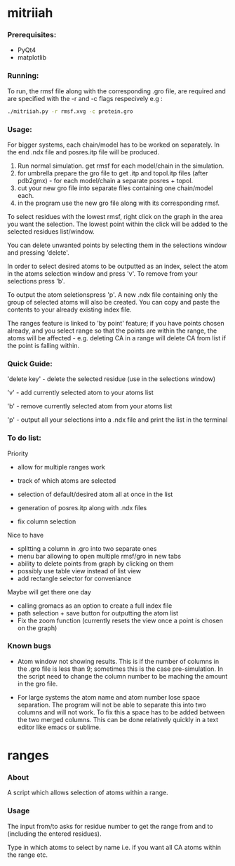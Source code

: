# mitriiah

### Prerequisites:

- PyQt4
- matplotlib

### Running:

To run, the rmsf file along with the corresponding .gro file, are required and are specified with the -r and -c flags respecively e.g :

```bash
./mitriiah.py -r rmsf.xvg -c protein.gro
```

### Usage:

For bigger systems, each chain/model has to be worked on separately. In the end .ndx file and posres.itp file will be produced. 
1. Run normal simulation. get rmsf for each model/chain in the simulation.
2. for umbrella prepare the gro file to get .itp and topol.itp files (after pdb2gmx) - for each model/chain a separate posres + topol.
3. cut your new gro file into separate files containing one chain/model each.
4. in the program use the new gro file along with its corresponding rmsf. 

To select residues with the lowest rmsf, right click on the graph in the area you want the selection. The lowest point within the click will be added to the selected residues list/window.

You can delete unwanted points by selecting them in the selections window and pressing 'delete'.

In order to select desired atoms to be outputted as an index, select the atom in the atoms selection window and press 'v'. To remove from your selections press 'b'.

To output the atom seletionspress 'p'. A new .ndx file containing only the group of selected atoms will also be created. You can copy and paste the contents to your already existing index file. 

The ranges feature is linked to 'by point' feature; if you have points chosen already, and you select range so that the points are within the range, the atoms will be affected - e.g. deleting CA in a range will delete CA from list if the point is falling within. 

### Quick Guide:

'delete key' - delete the selected residue (use in the selections window)

'v' - add currently selected atom to your atoms list

'b' - remove currently selected atom from your atoms list

'p' - output all your selections into a .ndx file and print the list in the terminal


### To do list:

Priority

- allow for multiple ranges work
- track of which atoms are selected 

- selection of default/desired atom all at once in the list
- generation of posres.itp along with .ndx files
- fix column selection


Nice to have

- splitting a column in .gro into two separate ones
- menu bar allowing to open multiple rmsf/gro in new tabs
- ability to delete points from graph by clicking on them
- possibly use table view instead of list view
- add rectangle selector for conveniance

Maybe will get there one day

- calling gromacs as an option to create a full index file
- path selection + save button for outputting the atom list
- Fix the zoom function (currently resets the view once a point is chosen on the graph)


### Known bugs

- Atom window not showing results. This is if the number of columns in the .gro file is less than 9; sometimes this is the case pre-simulation. In the script need to change the column number to be maching the amount in the gro file.

- For large systems the atom name and atom number lose space separation. The program will not be able to separate this into two columns and will not work. To fix this a space has to be added between the two merged columns. This can be done relatively quickly in a text editor like emacs or sublime.


# ranges

### About

A script which allows selection of atoms within a range. 


### Usage 

The input from/to asks for residue number to get the range from and to (including the entered residues).

Type in which atoms to select by name i.e. if you want all CA atoms within the range etc.


